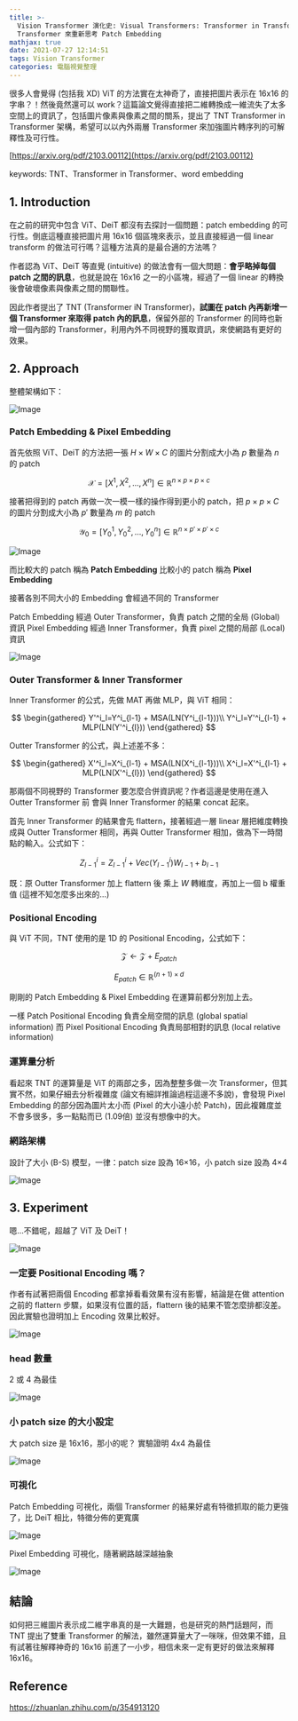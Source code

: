 ```yaml
---
title: >-
  Vision Transformer 演化史: Visual Transformers: Transformer in Transformer - 使用雙層
  Transformer 來重新思考 Patch Embedding
mathjax: true
date: 2021-07-27 12:14:51
tags: Vision Transformer
categories: 電腦視覺整理
---
```


很多人會覺得 (包括我 XD) ViT 的方法實在太神奇了，直接把圖片表示在 16x16 的字串？！然後竟然還可以 work？這篇論文覺得直接把二維轉換成一維流失了太多空間上的資訊了，包括圖片像素與像素之間的關系，提出了 TNT Transformer in Transformer 架構，希望可以以內外兩層 Transformer 來加強圖片轉序列的可解釋性及可行性。

[https://arxiv.org/pdf/2103.00112](https://arxiv.org/pdf/2103.00112)

keywords: TNT、Transformer in Transformer、word embedding

<!--more-->

## 1. Introduction

在之前的研究中包含 ViT、DeiT 都沒有去探討一個問題：patch embedding 的可行性。倒底這種直接把圖片用 16x16 個區塊來表示，並且直接經過一個 linear transform 的做法可行嗎？這種方法真的是最合適的方法嗎？

作者認為 ViT、DeiT 等直覺 (intuitive) 的做法會有一個大問題：**會乎略掉每個 patch 之間的訊息**，也就是說在 16x16 之一的小區塊，經過了一個 linear 的轉換後會破壞像素與像素之間的關聯性。

因此作者提出了 TNT (Transformer iN Transformer)，**試圖在 patch 內再新增一個 Transformer 來取得 patch 內的訊息**，保留外部的 Transformer 的同時也新增一個內部的 Transformer，利用內外不同視野的獲取資訊，來使網路有更好的效果。

## 2. Approach

整體架構如下：

![Image](https://i.imgur.com/V102VCT.png)

### Patch Embedding & Pixel Embedding

首先依照 ViT、DeiT 的方法把一張 $H\times W\times C$ 的圖片分割成大小為 $p$ 數量為 $n$ 的 patch

$$
\mathcal{X} = [X^1,X^2,...,X^n] \in \mathbb{R}^{n\times p\times p\times c}
$$

接著把得到的 patch 再做一次一模一樣的操作得到更小的 patch，把 $p\times p\times C$ 的圖片分割成大小為 $p'$ 數量為 $m$ 的 patch

$$
\mathcal{Y_0} = [Y^1_0,Y^2_0,...,Y^n_0] \in \mathbb{R}^{n\times p'\times p'\times c}
$$

![Image](https://i.imgur.com/YHc678K.png)

而比較大的 patch 稱為 **Patch Embedding**
比較小的 patch 稱為 **Pixel Embedding**

接著各別不同大小的 Embedding 會經過不同的 Transformer

Patch Embedding 經過 Outer Transformer，負責 patch 之間的全局 (Global) 資訊
Pixel Embedding 經過 Inner Transformer，負責 pixel 之間的局部 (Local) 資訊

![Image](https://i.imgur.com/CWKy2QU.png)

### Outer Transformer & Inner Transformer

Inner Transformer 的公式，先做 MAT 再做 MLP，與 ViT 相同：

$$
\begin{gathered}
  Y'^i_l=Y^i_{l-1} + MSA(LN(Y^i_{l-1}))\\
  Y^i_l=Y'^i_{l-1} + MLP(LN(Y'^i_{l}))
\end{gathered}
$$

Outter Transformer 的公式，與上述差不多：

$$
\begin{gathered}
  X'^i_l=X^i_{l-1} + MSA(LN(X^i_{l-1}))\\
  X^i_l=X'^i_{l-1} + MLP(LN(X'^i_{l}))
\end{gathered}
$$

那兩個不同視野的 Transformer 要怎麼合併資訊呢？作者這邊是使用在進入 Outter Transformer 前 會與 Inner Transformer 的結果 concat 起來。

首先 Inner Transformer 的結果會先 flattern，接著經過一層 linear 層把維度轉換成與 Outter Transformer 相同，再與 Outter Transformer 相加，做為下一時間點的輸入。公式如下：

$$
Z^i_{l-1}=Z^i_{l-1}+Vec(Y^i_{l-1})W_{l-1}+b_{l-1}
$$

既：原 Outter Transformer 加上 flattern 後 乘上 $W$ 轉維度，再加上一個 b 權重值 (這裡不知怎麼多出來的…)

### Positional Encoding

與 ViT 不同，TNT 使用的是 1D 的 Positional Encoding，公式如下：

$$
\mathcal{Z} \leftarrow \mathcal{Z} + E_{patch}
$$

$$
E_{patch} \in \mathbb{R}^{(n+1)\times d}
$$

剛剛的 Patch Embedding & Pixel Embedding 在運算前都分別加上去。

一樣 Patch Positional Encoding 負責全局空間的訊息 (global spatial information)
而 Pixel Positional Encoding 負責局部相對的訊息 (local relative information)

### 運算量分析

看起來 TNT 的運算量是 ViT 的兩部之多，因為整整多做一次 Transformer，但其實不然，如果仔細去分析複雜度 (論文有細詳推論過程這邊不多說)，會發現 Pixel Embedding 的部分因為圖片太小而 (Pixel 的大小遠小於 Patch)，因此複雜度並不會多很多，多一點點而已 (1.09倍) 並沒有想像中的大。

### 網路架構

設計了大小 (B-S) 模型，一律：patch size 設為 16×16，小 patch size 設為 4×4

![Image](https://i.imgur.com/OVAy35n.png)

## 3. Experiment

嗯…不錯呢，超越了 ViT 及 DeiT！

![Image](https://i.imgur.com/ahN4tGk.png)

### 一定要 Positional Encoding 嗎？

作者有試著把兩個 Encoding 都拿掉看看效果有沒有影響，結論是在做 attention 之前的 flattern 步驟，如果沒有位置的話，flattern 後的結果不管怎麼排都沒差。因此實驗也證明加上 Encoding 效果比較好。

![Image](https://i.imgur.com/7wUmjOf.png)

### head 數量

2 或 4 為最佳

![Image](https://i.imgur.com/OTUQ9cf.png)

### 小 patch size 的大小設定

大 patch size 是 16x16，那小的呢？
實驗證明 4x4 為最佳

![Image](https://i.imgur.com/h83UkUz.png)

### 可視化

Patch Embedding 可視化，兩個 Transformer 的結果好處有特徵抓取的能力更強了，比 DeiT 相比，特徵分佈的更寬廣

![Image](https://i.imgur.com/KH3M8tZ.png)

Pixel Embedding 可視化，隨著網路越深越抽象

![Image](https://i.imgur.com/SYveZi7.png)

## 結論

如何把三維圖片表示成二維字串真的是一大難題，也是研究的熱門話題阿，而 TNT 提出了雙重 Transformer 的解法，雖然運算量大了一咪咪，但效果不錯，且有試著往解釋神奇的 16x16 前進了一小步，相信未來一定有更好的做法來解釋 16x16。

## Reference

https://zhuanlan.zhihu.com/p/354913120